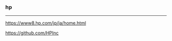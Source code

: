 ### hp
---
https://www8.hp.com/jp/ja/home.html

https://github.com/HPInc


```
```

```
```

```
```
